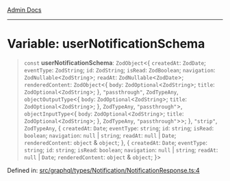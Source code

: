 [Admin Docs](/)

***

# Variable: userNotificationSchema

> `const` **userNotificationSchema**: `ZodObject`\<\{ `createdAt`: `ZodDate`; `eventType`: `ZodString`; `id`: `ZodString`; `isRead`: `ZodBoolean`; `navigation`: `ZodNullable`\<`ZodString`\>; `readAt`: `ZodNullable`\<`ZodDate`\>; `renderedContent`: `ZodObject`\<\{ `body`: `ZodOptional`\<`ZodString`\>; `title`: `ZodOptional`\<`ZodString`\>; \}, `"passthrough"`, `ZodTypeAny`, `objectOutputType`\<\{ `body`: `ZodOptional`\<`ZodString`\>; `title`: `ZodOptional`\<`ZodString`\>; \}, `ZodTypeAny`, `"passthrough"`\>, `objectInputType`\<\{ `body`: `ZodOptional`\<`ZodString`\>; `title`: `ZodOptional`\<`ZodString`\>; \}, `ZodTypeAny`, `"passthrough"`\>\>; \}, `"strip"`, `ZodTypeAny`, \{ `createdAt`: `Date`; `eventType`: `string`; `id`: `string`; `isRead`: `boolean`; `navigation`: `null` \| `string`; `readAt`: `null` \| `Date`; `renderedContent`: `object` & `object`; \}, \{ `createdAt`: `Date`; `eventType`: `string`; `id`: `string`; `isRead`: `boolean`; `navigation`: `null` \| `string`; `readAt`: `null` \| `Date`; `renderedContent`: `object` & `object`; \}\>

Defined in: [src/graphql/types/Notification/NotificationResponse.ts:4](https://github.com/Sourya07/talawa-api/blob/4e4298c85a0d2c28affa824f2aab7ec32b5f3ac5/src/graphql/types/Notification/NotificationResponse.ts#L4)
